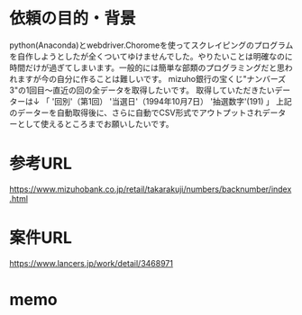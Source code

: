 # 依頼の目的・背景
python(Anaconda)とwebdriver.Choromeを使ってスクレイピングのプログラムを自作しようとしたが全くついてゆけませんでした。やりたいことは明確なのに時間だけが過ぎてしまいます。一般的には簡単な部類のプログラミングだと思われますが今の自分に作ることは難しいです。
mizuho銀行の宝くじ"ナンバーズ3"の1回目～直近の回の全データを取得したいです。
取得していただきたいデーターは↓
「 '回別'（第1回） '当選日'（1994年10月7日） '抽選数字'(191) 」
上記のデーターを自動取得後に、さらに自動でCSV形式でアウトプットされデーターとして使えるところまでお願いしたいです。

# 参考URL
https://www.mizuhobank.co.jp/retail/takarakuji/numbers/backnumber/index.html

# 案件URL
https://www.lancers.jp/work/detail/3468971

# memo